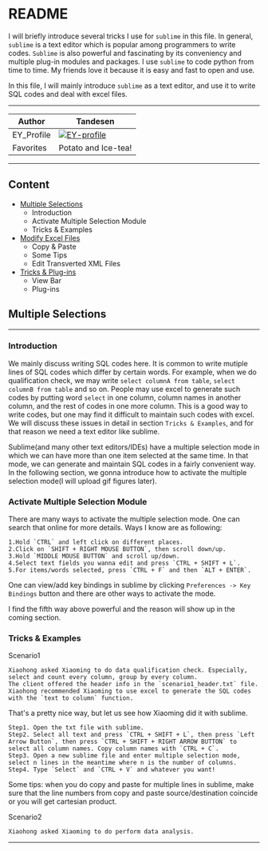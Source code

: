 README
===========================
I will briefly introduce several tricks I use for `sublime` in this file. In general, `sublime` is a text editor which is popular among programmers to write codes. `Sublime` is also powerful and fascinating by its conveniency and multiple plug-in modules and packages. I use `sublime` to code python from time to time. My friends love it because it is easy and fast to open and use.   

In this file, I will mainly introduce `sublime` as a text editor, and use it to write SQL codes and deal with excel files.

****
	
|Author|Tandesen|
|---|---
|EY_Profile|[![EY-profile]][homepage]
|Favorites|Potato and Ice-tea!


****
## Content
* [Multiple Selections](#multiple_selection)
    * Introduction
    * Activate Multiple Selection Module
    * Tricks & Examples
* [Modify Excel Files](#modify_excel_files)
    * Copy & Paste
    * Some Tips
    * Edit Transverted XML Files
* [Tricks & Plug-ins](#tricks_and_plug-ins)
    * View Bar
    * Plug-ins

## Multiple Selections
------
### Introduction
We mainly discuss writing SQL codes here. It is common to write mutiple lines of SQL codes which differ by certain words. For example, when we do qualification check, we may write `select columnA from table`, `select columnB from table` and so on. People may use excel to generate such codes by putting word `select` in one column, column names in another column, and the rest of codes in one more column. This is a good way to write codes, but one may find it difficult to maintain such codes with excel. We will discuss these issues in detail in section `Tricks & Examples`, and for that reason we need a text editor like sublime.  

Sublime(and many other text editors/IDEs) have a multiple selection mode in which we can have more than one item selected at the same time. In that mode, we can generate and maintain SQL codes in a fairly convenient way. In the following section, we gonna introduce how to activate the multiple selection mode(I will upload gif figures later).
### Activate Multiple Selection Module
There are many ways to activate the multiple selection mode. One can search that online for more details. Ways I know are as following:
```
1.Hold `CTRL` and left click on different places.
2.Click on `SHIFT + RIGHT MOUSE BUTTON`, then scroll down/up.
3.Hold `MIDDLE MOUSE BUTTON` and scroll up/down.
4.Select text fields you wanna edit and press `CTRL + SHIFT + L`.
5.For items/words selected, press `CTRL + F` and then `ALT + ENTER`.
```
One can view/add key bindings in sublime by clicking `Preferences -> Key Bindings` button and there are other ways to activate the mode.  

I find the fifth way above powerful and the reason will show up in the coming section.
### Tricks & Examples
Scenario1
```
Xiaohong asked Xiaoming to do data qualification check. Especially, select and count every column, group by every column. 
The client offered the header info in the `scenario1_header.txt` file. Xiaohong recommended Xiaoming to use excel to generate the SQL codes with the `text to column` function. 
```
That's a pretty nice way, but let us see how Xiaoming did it with sublime.

```
Step1. Open the txt file with sublime.  
Step2. Select all text and press `CTRL + SHIFT + L`, then press `Left Arrow Button`, then press `CTRL + SHIFT + RIGHT ARROW BUTTON` to select all column names. Copy column names with `CTRL + C`.
Step3. Open a new sublime file and enter multiple selection mode, select n lines in the meantime where n is the number of columns.
Step4. Type `Select` and `CTRL + V` and whatever you want!
```

Some tips: when you do copy and paste for multiple lines in sublime, make sure that the line numbers from copy and paste source/destination coincide or you will get cartesian product.

Scenario2
```
Xiaohong asked Xiaoming to do perform data analysis. 
```


--------------------------------
[csdn]:http://blog.csdn.net/guodongxiaren "我的博客"
[homepage]:https://people.ey.com/PersonImmersive.aspx?accountname=i%3A0%23%2Ef%7Cmembership%7Cmark%2Es%2Etan%40cn%2Eey%2Ecom "My real name is Tandesen! Bazinga!"
[weibo]:http://weibo.com/linpiaochen
[baidu-logo]:http://www.baidu.com/img/bdlogo.gif "百度logo"
[weibo-logo]:/img/weibo.png "点击图片进入我的微博"
[csdn-logo]:/img/csdn.png "我的CSDN博客"
[code-past]:/img/codepast-logo.jpg "公众号：编程往事"
[EY-profile]:https://img.shields.io/badge/Tandesen-EY__Profile-blue
